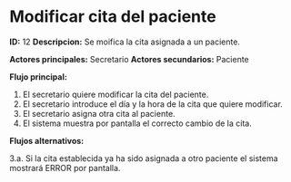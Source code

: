 # Modificar cita del paciente

**ID:** 12 **Descripcion:** Se moifica la cita asignada a un paciente.

**Actores principales:** Secretario **Actores secundarios:** Paciente

**Flujo principal:**
1. El secretario quiere modificar la cita del paciente.
2. El secretario introduce el día y la hora de la cita que quiere modificar.
3. El secretario asigna otra cita al paciente.
4. El sistema muestra por pantalla el correcto cambio de la cita.

**Flujos alternativos:**

3.a. Si la cita establecida ya ha sido asignada a otro paciente el sistema mostrará ERROR por pantalla.
